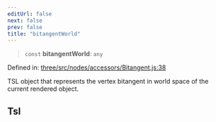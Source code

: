 ```yaml
---
editUrl: false
next: false
prev: false
title: "bitangentWorld"
---
```


> `const` **bitangentWorld**: `any`

Defined in: [three/src/nodes/accessors/Bitangent.js:38](https://github.com/DefinitelyMaybe/three-i18n/blob/fa57b79433d1c349ffb23a78727299c8d4190136/three/src/nodes/accessors/Bitangent.js#L38)

TSL object that represents the vertex bitangent in world space of the current rendered object.

## Tsl
